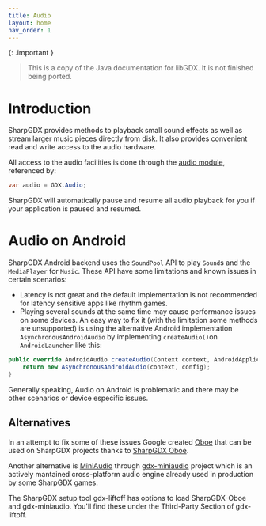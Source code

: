 ```yaml
---
title: Audio
layout: home
nav_order: 1
---
```


{: .important }
> This is a copy of the Java documentation for libGDX. It is not finished being ported.

# Introduction

SharpGDX provides methods to playback small sound effects as well as stream larger music pieces directly from disk. It also provides convenient read and write access to the audio hardware.

All access to the audio facilities is done through the [audio module](https://javadoc.io/doc/com.badlogicgames.gdx/gdx/latest/com/badlogic/gdx/Audio.html), referenced by:

```csharp
var audio = GDX.Audio;
```

SharpGDX will automatically pause and resume all audio playback for you if your application is paused and resumed.


# Audio on Android

SharpGDX Android backend uses the `SoundPool` API to play `Sound`s and the `MediaPlayer` for `Music`. These API have some limitations and known issues in certain scenarios:
- Latency is not great and the default implementation is not recommended for latency sensitive apps like rhythm games.
- Playing several sounds at the same time may cause performance issues on some devices. An easy way to fix it (with the limitation some methods are unsupported) is using the alternative Android implementation `AsynchronousAndroidAudio` by implementing `createAudio()`on `AndroidLauncher` like this:

```csharp
public override AndroidAudio createAudio(Context context, AndroidApplicationConfiguration config) {
	return new AsynchronousAndroidAudio(context, config);
}
```

Generally speaking, Audio on Android is problematic and there may be other scenarios or device especific issues.

## Alternatives

In an attempt to fix some of these issues Google created [Oboe](https://github.com/google/oboe) that can be used on SharpGDX projects thanks to [SharpGDX Oboe](https://github.com/barsoosayque/sharpgdx-oboe).

Another alternative is [MiniAudio](https://miniaud.io/) through [gdx-miniaudio](https://github.com/rednblackgames/gdx-miniaudio) project which is an actively mantained cross-platform audio engine already used in production by some SharpGDX games.

The SharpGDX setup tool gdx-liftoff has options to load SharpGDX-Oboe and gdx-miniaudio.  You'll find these under the Third-Party Section of gdx-liftoff.